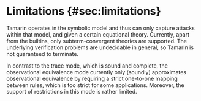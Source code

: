
Limitations {#sec:limitations}
===========

Tamarin operates in the symbolic model and thus can only capture attacks within 
that model, and given a certain equational theory. Currently, apart from the 
builtins, only subterm-convergent theories are supported. The underlying 
verification problems are undecidable in general, so Tamarin is not guaranteed 
to terminate.

In contrast to the trace mode, which is sound and complete, the observational 
equivalence mode currently only (soundly) approximates observational equivalence 
by requiring a strict one-to-one mapping between rules, which is too strict for 
some applications. Moreover, the support of restrictions in this mode is rather 
limited.

<!--
TODO:
  * Warning - Virtualized Tamarin has significant overhead due to Haskell
    virtualization 'bad stuff' (seems to make a lot of system calls) [Ask Cas/Dennis/Kevin for more on this]

-->
